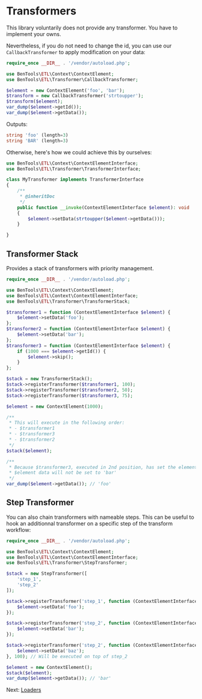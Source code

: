 Transformers
============

This library voluntarily does not provide any transformer. You have to implement your owns.

Nevertheless, if you do not need to change the id, you can use our `CallbackTransformer` to apply modification on your data:

```php
require_once __DIR__ . '/vendor/autoload.php';

use BenTools\ETL\Context\ContextElement;
use BenTools\ETL\Transformer\CallbackTransformer;

$element = new ContextElement('foo', 'bar');
$transform = new CallbackTransformer('strtoupper');
$transform($element);
var_dump($element->getId());
var_dump($element->getData());
```

Outputs:
```php
string 'foo' (length=3)
string 'BAR' (length=3)
```

Otherwise, here's how we could achieve this by ourselves:
```php
use BenTools\ETL\Context\ContextElementInterface;
use BenTools\ETL\Transformer\TransformerInterface;

class MyTransformer implements TransformerInterface
{
    /**
     * @inheritDoc
     */
    public function __invoke(ContextElementInterface $element): void
    {
        $element->setData(strtoupper($element->getData()));
    }

}
```

Transformer Stack
-----------------

Provides a stack of transformers with priority management.

```php
require_once __DIR__ . '/vendor/autoload.php';

use BenTools\ETL\Context\ContextElement;
use BenTools\ETL\Context\ContextElementInterface;
use BenTools\ETL\Transformer\TransformerStack;

$transformer1 = function (ContextElementInterface $element) {
    $element->setData('foo');
};
$transformer2 = function (ContextElementInterface $element) {
    $element->setData('bar');
};
$transformer3 = function (ContextElementInterface $element) {
    if (1000 === $element->getId()) {
        $element->skip();
    }
};

$stack = new TransformerStack();
$stack->registerTransformer($transformer1, 100);
$stack->registerTransformer($transformer2, 50);
$stack->registerTransformer($transformer3, 75);

$element = new ContextElement(1000);

/**
 * This will execute in the following order:
 * - $transformer1
 * - $transformer3
 * - $transformer2
 */
$stack($element);

/**
 * Because $transformer3, executed in 2nd position, has set the element to be skipped,
 * $element data will not be set to 'bar'
 */
var_dump($element->getData()); // 'foo'
```


Step Transformer
----------------

You can also chain transformers with nameable steps. This can be useful to hook an additionnal transformer on a specific step of the transform workflow:
```php
require_once __DIR__ . '/vendor/autoload.php';

use BenTools\ETL\Context\ContextElement;
use BenTools\ETL\Context\ContextElementInterface;
use BenTools\ETL\Transformer\StepTransformer;

$stack = new StepTransformer([
    'step_1',
    'step_2'
]);

$stack->registerTransformer('step_1', function (ContextElementInterface $element) {
    $element->setData('foo');
});

$stack->registerTransformer('step_2', function (ContextElementInterface $element) {
    $element->setData('bar');
});

$stack->registerTransformer('step_2', function (ContextElementInterface $element) {
    $element->setData('baz');
}, 100); // Will be executed on top of step_2

$element = new ContextElement();
$stack($element);
var_dump($element->getData()); // 'bar'
```

Next: [Loaders](Loaders.md)